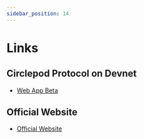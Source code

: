 ```yaml
---
sidebar_position: 14
---
```


# Links

## Circlepod Protocol on Devnet

- [Web App Beta](https://launch.circlepod.app/)

## Official Website

- [Official Website](https://www.circlepod.app/)